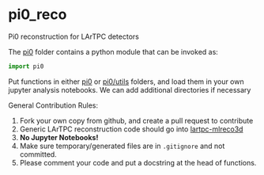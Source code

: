# pi0_reco

Pi0 reconstruction for LArTPC detectors

The [pi0](./pi0) folder contains a python module that can be invoked as:
```python
import pi0
```

Put functions in either [pi0](./pi0) or [pi0/utils](./pi0/utils) folders, and load them in your own jupyter analysis notebooks.  We can add additional directories if necessary

General Contribution Rules:
1. Fork your own copy from github, and create a pull request to contribute
2. Generic LArTPC reconstruction code should go into [lartpc-mlreco3d](https://github.com/DeepLearnPhysics/lartpc_mlreco3d)
3. __No Jupyter Notebooks!__
4. Make sure temporary/generated files are in `.gitignore` and not committed.
5. Please comment your code and put a docstring at the head of functions. 